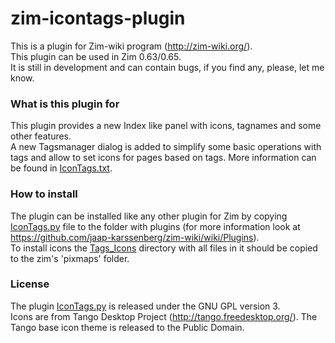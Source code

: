 # zim-icontags-plugin

This is a plugin for Zim-wiki program (http://zim-wiki.org/).  
This plugin can be used in Zim 0.63/0.65.      
It is still in development and can contain bugs, if you find any, please, let me know.

### What is this plugin for

This plugin provides a new Index like panel with icons, tagnames and some other features.    
A new Tagsmanager dialog is added to simplify some basic operations with tags and allow to set icons for pages based on tags. 
More information can be found in [IconTags.txt](IconTags.txt).

### How to install

The plugin can be installed like any other plugin for Zim by copying [IconTags.py](IconTags.py) file to the folder with plugins (for more information look at https://github.com/jaap-karssenberg/zim-wiki/wiki/Plugins).     
To install icons the [Tags_Icons](Tags_Icons) directory with all files in it should be copied to the zim's 'pixmaps' folder.    

### License
The plugin [IconTags.py](IconTags.py) is released under the GNU GPL version 3.    
Icons are from Tango Desktop Project (http://tango.freedesktop.org/). The Tango base icon theme is released to the Public Domain.


